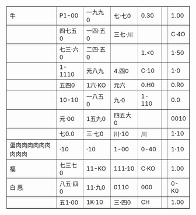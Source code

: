 
<div style="text-align: center;"><html><body><table border="1"><tbody><tr><td>牛</td><td>P1-00</td><td>一九九0</td><td>七·七0</td><td>0.30</td><td></td><td>1.00 </td></tr><tr><td></td><td>四七五0</td><td>一四·五0</td><td>三七·川</td><td></td><td></td><td>C·4O</td></tr><tr><td></td><td>七三·六0</td><td>二四·五0</td><td></td><td>1.<0</td><td></td><td>1·50</td></tr><tr><td></td><td>1-1110</td><td>元八九</td><td>4.四0</td><td>C·10</td><td></td><td>1·0</td></tr><tr><td></td><td>五四0</td><td>1六·KO</td><td>元六</td><td>0.H0</td><td></td><td>0.R0</td></tr><tr><td></td><td>10-10</td><td>一八五0</td><td>九·0</td><td>1-110</td><td></td><td>0.0</td></tr><tr><td></td><td>元·00</td><td>1五九0</td><td>四五大0</td><td></td><td></td><td>0010</td></tr><tr><td></td><td>七0.0</td><td>三·七0</td><td>川·10</td><td>川</td><td></td><td>1·10</td></tr><tr><td>蛋肉肉肉肉肉肉肉肉肉</td><td>·10</td><td>·10</td><td>1-00</td><td>0-40</td><td></td><td>1·10</td></tr><tr><td>福</td><td>七三七0</td><td>11-KO</td><td>111·10</td><td>C·KO</td><td></td><td>1.00</td></tr><tr><td>白 惠</td><td>八五·四0</td><td>11·九0</td><td>0110</td><td>000</td><td></td><td>0-K0</td></tr><tr><td></td><td>五1·00</td><td>1K·10</td><td>三·四0</td><td>CH</td><td></td><td>1.00</td></tr></tbody></table></body></html></div>
